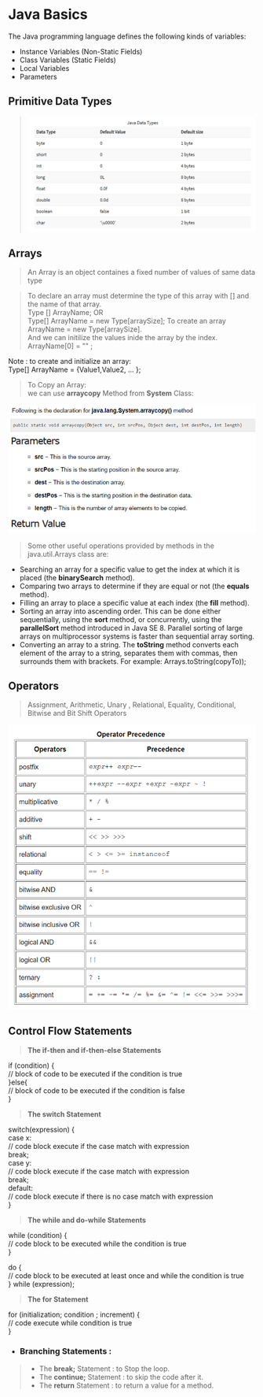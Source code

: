 # Java Basics  
The Java programming language defines the following kinds of variables:  
* Instance Variables (Non-Static Fields)  
* Class Variables (Static Fields)  
* Local Variables  
* Parameters  

## Primitive Data Types
<!-- taken from https://www.guru99.com/java-variables.html -->
> ![dataType](./Java_Basics/JavaDataType.PNG)  

## Arrays
> An Array is an object containes a fixed number of values of same data type  

> To declare an array must determine the type of this array with [] and the name of that array.  
Type [] ArrayName; OR  
Type[] ArrayName = new Type[arraySize];
> To create an array ArrayName = new Type[arraySize].  
> And we can initilize the values inide the array by the index.  
ArrayName[0] = "" ; 

Note : to create and initialize an array:  
Type[] ArrayName = {Value1,Value2, ... };  

>To Copy an Array:  
we can use **arraycopy** Method from **System** Class:  
<!-- taken from https://www.tutorialspoint.com/java/lang/system_arraycopy.htm -->
![copyarray](./Java_Basics/copyarray.PNG)  

> Some other useful operations provided by methods in the java.util.Arrays class are:
<!-- taken from https://docs.oracle.com/javase/tutorial/java/nutsandbolts/arrays.html -->
* Searching an array for a specific value to get the index at which it is placed (the **binarySearch** method).  
* Comparing two arrays to determine if they are equal or not (the **equals** method).  
* Filling an array to place a specific value at each index (the **fill** method).  
* Sorting an array into ascending order. This can be done either sequentially, using the **sort** method, or concurrently, using the **parallelSort** method introduced in Java SE 8. Parallel sorting of large arrays on multiprocessor systems is faster than sequential array sorting.  
* Converting an array to a string. The **toString** method converts each element of the array to a string, separates them with commas, then surrounds them with brackets. For example: Arrays.toString(copyTo));  

## Operators
<!-- taken from https://docs.oracle.com/javase/tutorial/java/nutsandbolts/operators.html -->
> Assignment, Arithmetic, Unary , Relational, Equality, Conditional, Bitwise and Bit Shift Operators  

![operator](./Java_Basics/operator.PNG)  

## Control Flow Statements
> **The if-then and if-then-else Statements**  
  
if (condition) {  
  // block of code to be executed if the condition is true  
}else{  
      // block of code to be executed if the condition is false  
}  
  
> **The switch Statement**  
    
switch(expression) {  
  case x:  
    // code block execute if the case match with expression  
    break;  
  case y:  
    // code block execute if the case match with expression  
    break;  
  default:  
    // code block execute if there is no case match with expression  
}  

> **The while and do-while Statements**   
    
while (condition) {  
  // code block to be executed while the condition is true  
}  

do {  
  // code block to be executed at least once and while the condition is true    
} while (expression);  

> **The for Statement**  
  
for (initialization; condition ; increment) {  
    // code execute while condition is true  
}  
  
* ### Branching Statements :  
> * The **break;** Statement : to Stop the loop.
> * The **continue;** Statement : to skip the code after it.  
> * The **return** Statement : to return a value for a method.  













